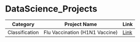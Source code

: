 # DataScience_Projects

|Category|Project Name|Link|
|-|--|--|
|Classification | Flu Vaccination (H1N1 Vaccine) | [Link]()
